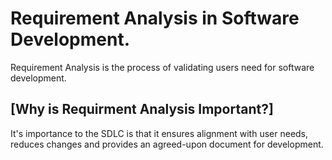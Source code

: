 # Requirement Analysis in Software Development.
Requirement Analysis is the process of validating users need for software development.

## [Why is Requirment Analysis Important?]
It's importance to the SDLC is that it ensures alignment with user needs, reduces changes and provides an agreed-upon document for development.
